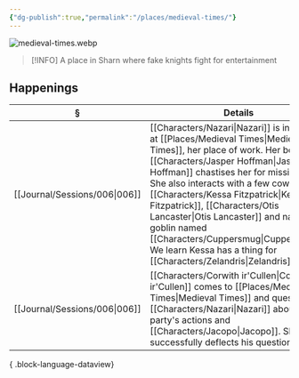 ```yaml
---
{"dg-publish":true,"permalink":"/places/medieval-times/"}
---
```


![medieval-times.webp](/img/user/z_attachments/medieval-times.webp)

> [!INFO] A place in Sharn where fake knights fight for entertainment

## Happenings
| §                                | Details                                                                                                                                                                                                                                                                                                |
| -------------------------------- | ------------------------------------------------------------------------------------------------------------------------------------------------------------------------------------------------------------------------------------------------------------------------------------------------------ |
| [[Journal/Sessions/006\|006]] | [[Characters/Nazari\|Nazari]] is in trouble at [[Places/Medieval Times\|Medieval Times]], her place of work. Her boss [[Characters/Jasper Hoffman\|Jasper Hoffman]] chastises her for missing work. She also interacts with a few coworkers: [[Characters/Kessa Fitzpatrick\|Kessa Fitzpatrick]], [[Characters/Otis Lancaster\|Otis Lancaster]] and nasty goblin named [[Characters/Cuppersmug\|Cuppersmug]]. We learn Kessa has a thing for [[Characters/Zelandris\|Zelandris]]. |
| [[Journal/Sessions/006\|006]] | [[Characters/Corwith ir'Cullen\|Corwith ir'Cullen]] comes to [[Places/Medieval Times\|Medieval Times]] and questions [[Characters/Nazari\|Nazari]] about the party's actions and [[Characters/Jacopo\|Jacopo]]. She successfully deflects his questions.                                                                                                                                          |

{ .block-language-dataview}